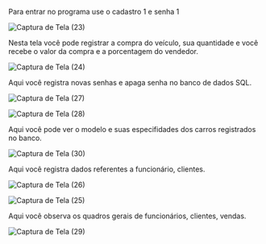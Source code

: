 Para entrar no programa use o cadastro 1 e senha 1

![Captura de Tela (23)](https://github.com/murilo-Ferreira-alves/Beira-rio-Carros/assets/137559599/56c5b108-90dd-43ae-9c49-e8a5c1ecfde5)


Nesta tela você pode registrar a compra do veículo, sua quantidade e você recebe o valor da compra e a porcentagem do vendedor.


![Captura de Tela (24)](https://github.com/murilo-Ferreira-alves/Beira-rio-Carros/assets/137559599/7369fa75-9523-45de-b947-01b1060a47b1)


Aqui você registra novas senhas e apaga senha no banco de dados SQL.


![Captura de Tela (27)](https://github.com/murilo-Ferreira-alves/Beira-rio-Carros/assets/137559599/82efca21-7605-426f-96e3-c3cd519fcebb)

![Captura de Tela (28)](https://github.com/murilo-Ferreira-alves/Beira-rio-Carros/assets/137559599/1b63626e-8d18-47b1-9dc7-c861097cc7ee)


Aqui você pode ver o modelo e suas especifidades dos carros registrados no banco.


![Captura de Tela (30)](https://github.com/murilo-Ferreira-alves/Beira-rio-Carros/assets/137559599/0e98bf6a-237b-4e5c-837d-390edf4491ef)


Aqui você registra dados referentes a funcionário, clientes.


![Captura de Tela (26)](https://github.com/murilo-Ferreira-alves/Beira-rio-Carros/assets/137559599/3147927a-5543-4f1f-b38d-e8576c7ce399)

![Captura de Tela (25)](https://github.com/murilo-Ferreira-alves/Beira-rio-Carros/assets/137559599/012d13f2-1060-46fb-a8fb-ae5b18b71244)


Aqui você observa os quadros gerais de funcionários, clientes, vendas.

![Captura de Tela (29)](https://github.com/murilo-Ferreira-alves/Beira-rio-Carros/assets/137559599/17bc8282-708d-4838-a153-85fdf6f67916)
